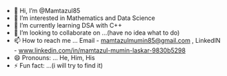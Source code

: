 - 👋 Hi, I’m @Mamtazul85
- 👀 I’m interested in Mathematics and Data Science
- 🌱 I’m currently learning DSA with C++
- 💞️ I’m looking to collaborate on ...(have no idea what to do)
- 📫 How to reach me ... Email - mamtazulmumin85@gmail.com , LinkedIN - www.linkedin.com/in/mamtazul-mumin-laskar-9830b5298
- 😄 Pronouns: ... He, Him, His
- ⚡ Fun fact: ...(i will try to find it)

<!---
Mamtazul85/Mamtazul85 is a ✨ special ✨ repository because its `README.md` (this file) appears on your GitHub profile.
You can click the Preview link to take a look at your changes.
--->
